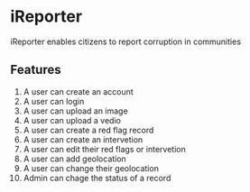 # iReporter
iReporter enables citizens to report corruption in communities
## Features
1. A user can create an account
2. A user can login
3. A user can upload an image
4. A user can upload a vedio
5. A user can create a red flag record
6. A user can create an intervetion
7. A user can edit their red flags or intervetion
8. A user can add geolocation
9. A user can change their geolocation
10. Admin can chage the status of a record

